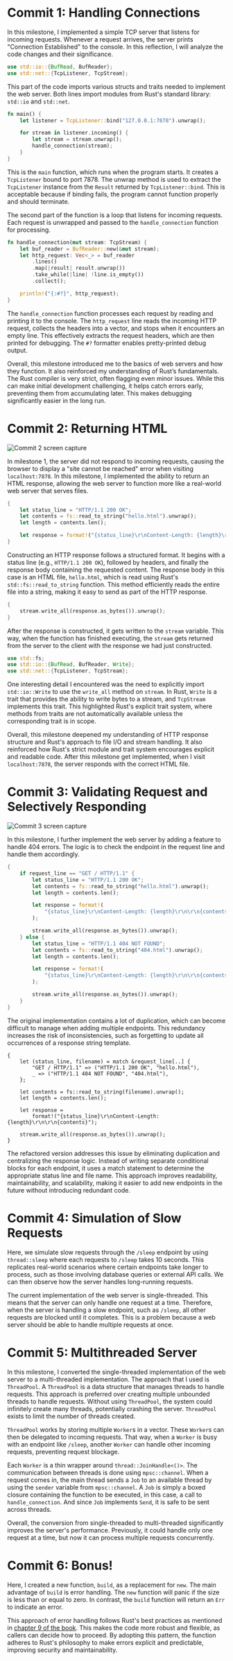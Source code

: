 # Commit 1: Handling Connections

In this milestone, I implemented a simple TCP server that listens for incoming requests. Whenever a request arrives, the server prints "Connection Established" to the console. In this reflection, I will analyze the code changes and their significance.

```rust
use std::io::{BufRead, BufReader};
use std::net::{TcpListener, TcpStream};
```

This part of the code imports various structs and traits needed to implement the web server. Both lines import modules from Rust's standard library: `std::io` and `std::net`.

```rust
fn main() {
    let listener = TcpListener::bind("127.0.0.1:7878").unwrap();

    for stream in listener.incoming() {
        let stream = stream.unwrap();
        handle_connection(stream);
    }
}
```

This is the `main` function, which runs when the program starts. It creates a `TcpListener` bound to port 7878. The unwrap method is used to extract the `TcpListener` instance from the `Result` returned by `TcpListener::bind`. This is acceptable because if binding fails, the program cannot function properly and should terminate.

The second part of the function is a loop that listens for incoming requests. Each request is unwrapped and passed to the `handle_connection` function for processing.

```rust
fn handle_connection(mut stream: TcpStream) {
    let buf_reader = BufReader::new(&mut stream);
    let http_request: Vec<_> = buf_reader
        .lines()
        .map(|result| result.unwrap())
        .take_while(|line| !line.is_empty())
        .collect();

    println!("{:#?}", http_request);
}
```

The `handle_connection` function processes each request by reading and printing it to the console. The `http_request` line reads the incoming HTTP request, collects the headers into a vector, and stops when it encounters an empty line. This effectively extracts the request headers, which are then printed for debugging. The `#?` formatter enables pretty-printed debug output.

Overall, this milestone introduced me to the basics of web servers and how they function. It also reinforced my understanding of Rust’s fundamentals. The Rust compiler is very strict, often flagging even minor issues. While this can make initial development challenging, it helps catch errors early, preventing them from accumulating later. This makes debugging significantly easier in the long run.

# Commit 2: Returning HTML

![Commit 2 screen capture](/assets/images/commit2.png)

In milestone 1, the server did not respond to incoming requests, causing the browser to display a "site cannot be reached" error when visiting `localhost:7878`. In this milestone, I implemented the ability to return an HTML response, allowing the web server to function more like a real-world web server that serves files.

```rust
{
    let status_line = "HTTP/1.1 200 OK";
    let contents = fs::read_to_string("hello.html").unwrap();
    let length = contents.len();

    let response = format!("{status_line}\r\nContent-Length: {length}\r\n\r\n{contents}");
}
```

Constructing an HTTP response follows a structured format. It begins with a status line (e.g., `HTTP/1.1 200 OK`), followed by headers, and finally the response body containing the requested content. The response body in this case is an HTML file, `hello.html`, which is read using Rust's `std::fs::read_to_string` function. This method efficiently reads the entire file into a string, making it easy to send as part of the HTTP response.

```rust
{
    stream.write_all(response.as_bytes()).unwrap();
}
```

After the response is constructed, it gets written to the `stream` variable. This way, when the function has finished executing, the `stream` gets returned from the server to the client with the response we had just constructed.

```rust
use std::fs;
use std::io::{BufRead, BufReader, Write};
use std::net::{TcpListener, TcpStream};
```

One interesting detail I encountered was the need to explicitly import `std::io::Write` to use the `write_all` method on `stream`. In Rust, `Write` is a trait that provides the ability to write bytes to a stream, and `TcpStream` implements this trait. This highlighted Rust's explicit trait system, where methods from traits are not automatically available unless the corresponding trait is in scope.

Overall, this milestone deepened my understanding of HTTP response structure and Rust's approach to file I/O and stream handling. It also reinforced how Rust's strict module and trait system encourages explicit and readable code. After this milestone get implemented, when I visit `localhost:7878`, the server responds with the correct HTML file.

# Commit 3: Validating Request and Selectively Responding

![Commit 3 screen capture](/assets/images/commit3.png)

In this milestone, I further implement the web server by adding a feature to handle 404 errors. The logic is to check the endpoint in the request line and handle them accordingly.

```rust
{
    if request_line == "GET / HTTP/1.1" {
        let status_line = "HTTP/1.1 200 OK";
        let contents = fs::read_to_string("hello.html").unwrap();
        let length = contents.len();

        let response = format!(
            "{status_line}\r\nContent-Length: {length}\r\n\r\n{contents}"
        );

        stream.write_all(response.as_bytes()).unwrap();
    } else {
        let status_line = "HTTP/1.1 404 NOT FOUND";
        let contents = fs::read_to_string("404.html").unwrap();
        let length = contents.len();

        let response = format!(
            "{status_line}\r\nContent-Length: {length}\r\n\r\n{contents}"
        );

        stream.write_all(response.as_bytes()).unwrap();
    }
}
```

The original implementation contains a lot of duplication, which can become difficult to manage when adding multiple endpoints. This redundancy increases the risk of inconsistencies, such as forgetting to update all occurrences of a response string template.

```
{
    let (status_line, filename) = match &request_line[..] {
        "GET / HTTP/1.1" => ("HTTP/1.1 200 OK", "hello.html"),
        _ => ("HTTP/1.1 404 NOT FOUND", "404.html"),
    };

    let contents = fs::read_to_string(filename).unwrap();
    let length = contents.len();

    let response =
        format!("{status_line}\r\nContent-Length: {length}\r\n\r\n{contents}");

    stream.write_all(response.as_bytes()).unwrap();
}
```

The refactored version addresses this issue by eliminating duplication and centralizing the response logic. Instead of writing separate conditional blocks for each endpoint, it uses a match statement to determine the appropriate status line and file name. This approach improves readability, maintainability, and scalability, making it easier to add new endpoints in the future without introducing redundant code.

# Commit 4: Simulation of Slow Requests

Here, we simulate slow requests through the `/sleep` endpoint by using `thread::sleep` where each requests to `/sleep` takes 10 seconds. This replicates real-world scenarios where certain endpoints take longer to process, such as those involving database queries or external API calls. We can then observe how the server handles long-running requests.

The current implementation of the web server is single-threaded. This means that the server can only handle one request at a time. Therefore, when the server is handling a slow endpoint, such as `/sleep`, all other requests are blocked until it completes. This is a problem because a web server should be able to handle multiple requests at once.

# Commit 5: Multithreaded Server

In this milestone, I converted the single-threaded implementation of the web server to a multi-threaded implementation. The approach that I used is `ThreadPool`. A `ThreadPool` is a data structure that manages threads to handle requests. This approach is preferred over creating multiple unbounded threads to handle requests. Without using `ThreadPool`, the system could infinitely create many threads, potentially crashing the server. `ThreadPool` exists to limit the number of threads created.

`ThreadPool` works by storing multiple `Worker`s in a vector. These `Worker`s can then be delegated to incoming requests. That way, when a `Worker` is busy with an endpoint like `/sleep`, another `Worker` can handle other incoming requests, preventing request blockage.

Each `Worker` is a thin wrapper around `thread::JoinHandle<()>`. The communication between threads is done using `mpsc::channel`. When a request comes in, the main thread sends a `Job` to an available thread by using the `sender` variable from `mpsc::channel`. A `Job` is simply a boxed closure containing the function to be executed, in this case, a call to `handle_connection`. And since `Job` implements `Send`, it is safe to be sent across threads.

Overall, the conversion from single-threaded to multi-threaded significantly improves the server's performance. Previously, it could handle only one request at a time, but now it can process multiple requests concurrently.

# Commit 6: Bonus!

Here, I created a new function, `build`, as a replacement for `new`. The main advantage of `build` is error handling. The `new` function will panic if the size is less than or equal to zero. In contrast, the `build` function will return an `Err` to indicate an error.

This approach of error handling follows Rust's best practices as mentioned in [chapter 9 of the book](https://doc.rust-lang.org/book/ch09-00-error-handling.html). This makes the code more robust and flexible, as callers can decide how to proceed. By adopting this pattern, the function adheres to Rust's philosophy to make errors explicit and predictable, improving security and maintainability.
